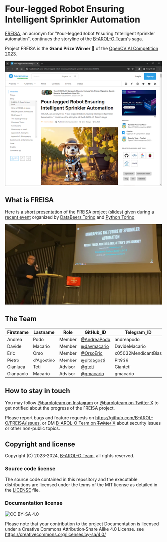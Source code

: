 # Four-legged Robot Ensuring Intelligent Sprinkler Automation

<!-- [![2023-10-28-freisa-landing-page.png](https://github.com/B-AROL-O/FREISA/assets/90387263/720b1270-4645-444d-8c37-23f423472d9a)](https://www.hackster.io/projects/845012) -->

[FREISA](https://www.hackster.io/projects/845012), an acronym for "`F`our-legged `R`obot `E`nsuring `I`ntelligent `S`prinkler `A`utomation", continues the storyline of the [B-AROL-O Team](https://github.com/B-AROL-O?view_as=public)'s saga.

Project FREISA is the **Grand Prize Winner** 🥇 of the [OpenCV AI Competition 2023](https://www.hackster.io/contests/opencv-ai-competition-2023).

![2024-01-27-freisa-hackster-page.png](assets/2024-01-27-freisa-hackster-page.png)

## What is FREISA

Here is [a short presentation](https://video.linux.it/w/xq3Z9khHJGTzv2NsNc1gK7?start=9m37&stop=20m23) of the FREISA project ([slides](https://speakerdeck.com/pythontorino/unwrapping-the-future-of-sprinkler-automation)) given during [a recent event](https://www.eventbrite.com/e/databeers-torino-episodio-17-tickets-754459006197) organized by [DataBeers Torino](https://twitter.com/databeerstorino) and [Python Torino](https://torino.python.it/)

[![2023-12-13-freisa-databeers.png](assets/2023-12-13-freisa-databeers.png)](https://video.linux.it/w/xq3Z9khHJGTzv2NsNc1gK7?start=9m37&stop=20m23)

## The Team

Firstname | Lastname   | Role    | GitHub_ID                                    | Telegram_ID
----------|------------|---------|----------------------------------------|---------------------
Andrea    | Podo       | Member  | [@AndreaPodo](https://github.com/AndreaPodo) | andreapodo
Davide    | Macario    | Member  | [@davmacario](https://github.com/davmacario) | DavideMacario
Eric      | Orso       | Member  | [@OrsoEric](https://github.com/OrsoEric)     | x05032MendicantBias
Pietro    | d'Agostino | Member  | [@pitdagosti](https://github.com/pitdagosti) | Pit836
Gianluca  | Teti       | Advisor | [@gteti](https://github.com/gteti)           | Gianteti
Gianpaolo | Macario    | Advisor | [@gmacario](https://github.com/gmacario)     | gmacario

## How to stay in touch

You may follow [@baroloteam on Instagram](https://instagram.com/baroloteam) or [@baroloteam on ~~Twitter~~ X](https://x.com/baroloteam) to get notified about the progress of the FREISA project.

Please report bugs and feature requests on <https://github.com/B-AROL-O/FREISA/issues>, or DM [B-AROL-O Team on ~~Twitter~~ X](https://x.com/baroloteam) about security issues or other non-public topics.

## Copyright and license

Copyright (C) 2023-2024, [B-AROL-O Team](https://github.com/B-AROL-O), all rights reserved.

### Source code license

The source code contained in this repository and the executable distributions are licensed under the terms of the MIT license as detailed in the [LICENSE](LICENSE) file.

### Documentation license

![CC BY-SA 4.0](https://i.creativecommons.org/l/by-sa/4.0/88x31.png)

Please note that your contribution to the project Documentation is licensed under a Creative Commons Attribution-Share Alike 4.0 License. see <https://creativecommons.org/licenses/by-sa/4.0/>

<!-- EOF -->
